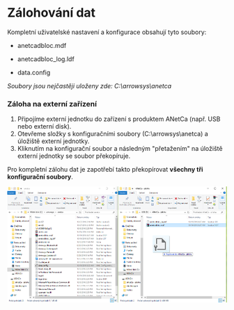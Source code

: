 # Zálohování dat

Kompletní uživatelské nastavení a konfigurace obsahují tyto soubory:

- anetcadbloc.mdf

- anetcadbloc_log.ldf

- data.config

*Soubory jsou nejčastěji uloženy zde: C:\arrowsys\anetca*

### Záloha na externí zařízení

1. Připojíme externí jednotku do zařízení s produktem ANetCa (např. USB nebo externí disk).
2. Otevřeme složky s konfiguračními soubory (C:\arrowsys\anetca) a úložiště externí jednotky.
3. Kliknutím na konfigurační soubor a následným "přetažením" na úložiště externí jednotky se soubor překopíruje.

Pro kompletní zálohu dat je zapotřebí takto překopírovat **všechny tři konfigurační soubory**.

![](img/zaloha.png)

